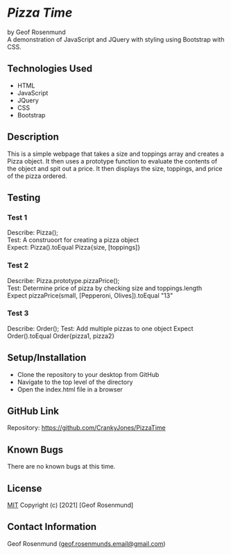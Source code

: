 # *Pizza Time*
by Geof Rosenmund   
A demonstration of JavaScript and JQuery with styling using Bootstrap with CSS.

## **Technologies Used**
* HTML
* JavaScript
* JQuery
* CSS
* Bootstrap

## **Description**

This is a simple webpage that takes a size and toppings array and creates a Pizza object. It then uses a prototype function to evaluate the contents of the object and spit out a price. It then displays the size, toppings, and price of the pizza ordered.

## **Testing**

### **Test 1**
Describe: Pizza();   
Test: A construoort for creating a pizza object   
Expect: Pizza().toEqual Pizza{size, [toppings]}   

### **Test 2**
Describe: Pizza.prototype.pizzaPrice();   
Test: Determine price of pizza by checking size and toppings.length   
Expect pizzaPrice(small, [Pepperoni, Olives]).toEqual "13"

### **Test 3**
Describe: Order();
Test: Add multiple pizzas to one object
Expect Order().toEqual Order{pizza1, pizza2}

## **Setup/Installation**
* Clone the repository to your desktop from GitHub
* Navigate to the top level of the directory
* Open the index.html file in a browser

## **GitHub Link**
Repository: https://github.com/CrankyJones/PizzaTime

## **Known Bugs**
There are no known bugs at this time.

## **License**
[MIT](https://opensource.org/licenses/MIT)
Copyright (c) [2021] [Geof Rosenmund]

## **Contact Information**
Geof Rosenmund (geof.rosenmunds.email@gmail.com)